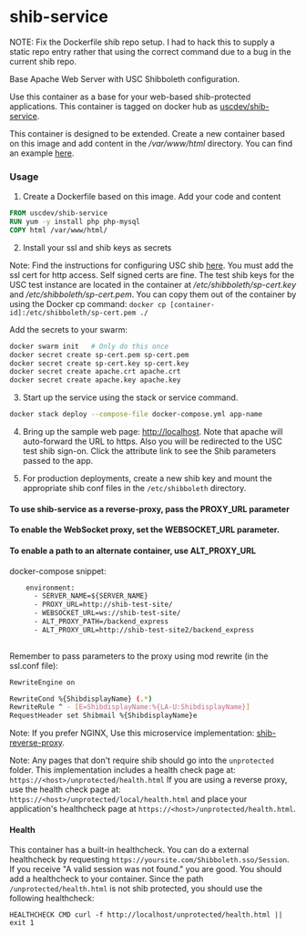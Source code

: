 # shib-service

NOTE: Fix the Dockerfile shib repo setup. I had to hack this
to supply a static repo entry rather that using the correct
command due to a bug in the current shib repo.

Base Apache Web Server with USC Shibboleth configuration.

Use this container as a base for your web-based shib-protected applications.
This container is tagged on docker hub as [uscdev/shib-service](https://hub.docker.com/r/uscdev/shib-service/).

This container is designed to be extended. Create a new container based
on this image and add content in the */var/www/html* directory.
You can find an example [here](https://github.com/uscdev/shib-service-example).

### Usage

1. Create a Dockerfile based on this image. Add your code and content

````dockerfile
FROM uscdev/shib-service
RUN yum -y install php php-mysql
COPY html /var/www/html/
````

2. Install your ssl and shib keys as secrets

Note: Find the instructions for configuring USC shib [here](https://shibboleth.usc.edu/).
You must add the ssl cert for http access. Self signed certs are fine.
The test shib keys for the USC test instance are located
in the container at */etc/shibboleth/sp-cert.key* and */etc/shibboleth/sp-cert.pem*.
You can copy them out of the container by using the Docker cp command:
````docker cp [container-id]:/etc/shibboleth/sp-cert.pem ./````

Add the secrets to your swarm:

````bash
docker swarm init   # Only do this once
docker secret create sp-cert.pem sp-cert.pem
docker secret create sp-cert.key sp-cert.key
docker secret create apache.crt apache.crt
docker secret create apache.key apache.key
````

3. Start up the service using the stack or service command.

````bash
docker stack deploy --compose-file docker-compose.yml app-name
````

4. Bring up the sample web page: <http://localhost>. Note that apache will auto-forward
the URL to https. Also you will be redirected to the USC test shib sign-on. Click the 
attribute link to see the Shib parameters passed to the app.

5. For production deployments, create a new shib key and mount the
appropriate shib conf files in the ````/etc/shibboleth```` directory.

#### To use shib-service as a reverse-proxy, pass the PROXY_URL parameter
#### To enable the WebSocket proxy, set the WEBSOCKET_URL parameter.
#### To enable a path to an alternate container, use ALT_PROXY_URL 
docker-compose snippet:
````dockerfile
    environment:
      - SERVER_NAME=${SERVER_NAME}
      - PROXY_URL=http://shib-test-site/
      - WEBSOCKET_URL=ws://shib-test-site/
      - ALT_PROXY_PATH=/backend_express
      - ALT_PROXY_URL=http://shib-test-site2/backend_express
      
````

Remember to pass parameters to the proxy using mod rewrite (in the ssl.conf file):
````bash
RewriteEngine on

RewriteCond %{ShibdisplayName} (.*)
RewriteRule ^ - [E=ShibdisplayName:%{LA-U:ShibdisplayName}]
RequestHeader set Shibmail %{ShibdisplayName}e
````

Note: If you prefer NGINX, Use this microservice implementation:
 [shib-reverse-proxy](https://github.com/uscdev/shib-reverse-proxy).

Note: Any pages that don't require shib should go into the ````unprotected```` folder.
This implementation includes a health check page at: `https://<host>/unprotected/health.html` 
If you are using a reverse proxy, use the health check page at: `https://<host>/unprotected/local/health.html`
and place your application's healthcheck page at `https://<host>/unprotected/health.html`.

#### Health

This container has a built-in healthcheck.
You can do a external healthcheck by requesting `https://yoursite.com/Shibboleth.sso/Session`.
If you receive "A valid session was not found." you are good.
You should add a healthcheck to your container.
Since the path `/unprotected/health.html` is not shib protected, you should use the following healthcheck:

````
HEALTHCHECK CMD curl -f http://localhost/unprotected/health.html || exit 1
````